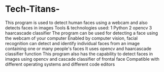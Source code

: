 # Tech-Titans-
This program is used to detect human faces using a webcam and also detects faces
in images
Tools & technologies used: 1 Python 2 opencv 3 haarcascade classifier
The program can be used for detecting a face using the webcam of your computer
Enabled by computer vision, facial recognition can detect and identify individual
faces from an image containing one or many people's faces
It uses opencv and haarcascade classifier function
This program also has the capability to detect faces in images using opencv and
cascade classifier of frontal face
Compatible with different operating systems and different code editors
